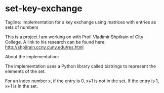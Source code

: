 # set-key-exchange
Tagline: Implementation for a key exchange using matrices with entries as sets of numbers

This is a project I am working on with Prof. Vladimir Shpilrain of City College.
A link to his research can be found here: http://shpilrain.ccny.cuny.edu/res.html



About the implementation:

The implementation uses a Python library called bistrings to represent the elements of the set.

For an index number x, if the entry is 0, x+1 is not in the set. If the entry is 1, x+1 is in the set.
                        
